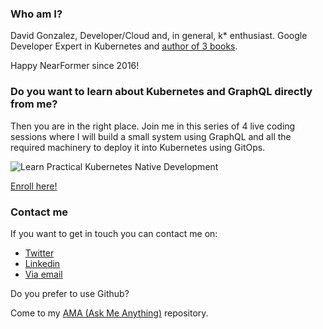 ### Who am I?

David Gonzalez, Developer/Cloud and, in general, k* enthusiast. Google Developer Expert in Kubernetes and [author of 3 books](https://www.packtpub.com/authors/david-gonzalez).

Happy NearFormer since 2016!

### Do you want to learn about Kubernetes and GraphQL directly from me?


Then you are in the right place. Join me in this series of 4 live coding sessions where I will build a small system using GraphQL and all the required machinery to deploy it into Kubernetes using GitOps.


![Learn Practical Kubernetes Native Development](https://user-images.githubusercontent.com/123962/87261913-f8c1e900-c4af-11ea-840e-c9b014f8a9ea.jpeg "Learn Practical Kubernetes Native Development")

[Enroll here!](https://www.voxgig.events/dagonzago/devops)

### Contact me

If you want to get in touch you can contact me on:
- [Twitter](https://twitter.com/dagonzago)
- [Linkedin](https://www.linkedin.com/in/david-gonzalez-microservices/)
- [Via email](mailto:dagonza1983@gmail.com)

Do you prefer to use Github?

Come to my [AMA (Ask Me Anything)](https://github.com/dgonzalez/ama) repository.

<!--
**dgonzalez/dgonzalez** is a ✨ _special_ ✨ repository because its `README.md` (this file) appears on your GitHub profile.

Here are some ideas to get you started:

- 🔭 I’m currently working on ...
- 🌱 I’m currently learning ...
- 👯 I’m looking to collaborate on ...
- 🤔 I’m looking for help with ...
- 💬 Ask me about ...
- 📫 How to reach me: ...
- 😄 Pronouns: ...
- ⚡ Fun fact: ...
-->
